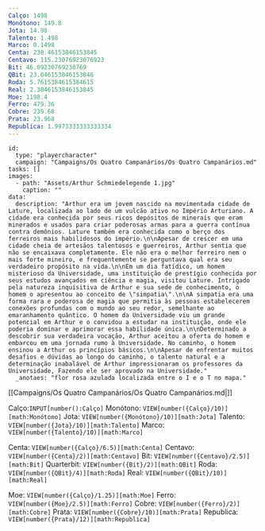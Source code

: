 ```yaml
---
Calço: 1498
Monótono: 149.8
Jota: 14.98
Talento: 1.498
Marco: 0.1498
Centa: 230.46153846153845
Centavo: 115.23076923076923
Bit: 46.09230769230769
QBit: 23.046153846153846
Roda: 5.7615384615384615
Real: 2.3046153846153845
Moe: 1198.4
Ferro: 479.36
Cobre: 239.68
Prata: 23.968
Republica: 1.9973333333333334
---
```


```RpgManager4
id: 
  type: "playercharacter"
  campaign: "Campaigns/Os Quatro Campanários/Os Quatro Campanários.md"
tasks: []
images: 
  - path: "Assets/Arthur Schmiedelegende 1.jpg"
    caption: ""
data: 
  description: "Arthur era um jovem nascido na movimentada cidade de Lature, localizada ao lado de um vulcão ativo no Império Arturiano. A cidade era conhecida por seus ricos depósitos de minerais que eram minerados e usados para criar poderosas armas para a guerra contínua contra demônios. Lature também era conhecida como o berço dos ferreiros mais habilidosos do império.\n\nApesar de crescer em uma cidade cheia de artesãos talentosos e guerreiros, Arthur sentia que não se encaixava completamente. Ele não era o melhor ferreiro nem o mais forte mineiro, e frequentemente se perguntava qual era seu verdadeiro propósito na vida.\n\nEm um dia fatídico, um homem misterioso da Universidade, uma instituição de prestígio conhecida por seus estudos avançados em ciência e magia, visitou Lature. Intrigado pela natureza inquisitiva de Arthur e sua sede de conhecimento, o homem o apresentou ao conceito de \"simpatia\".\n\nA simpatia era uma forma rara e poderosa de magia que permitia às pessoas estabelecerem conexões profundas com o mundo ao seu redor, semelhante ao emaranhamento quântico. O homem da Universidade viu um grande potencial em Arthur e o convidou a estudar na instituição, onde ele poderia dominar e aprimorar essa habilidade única.\n\nDeterminado a descobrir sua verdadeira vocação, Arthur aceitou a oferta do homem e embarcou em uma jornada rumo à Universidade. No caminho, o homem ensinou a Arthur os princípios básicos.\n\nApesar de enfrentar muitos desafios e dúvidas ao longo do caminho, o talento natural e a determinação inabalável de Arthur impressionaram os professores da Universidade, Fazendo ele ser aprovado na Universidade."
  _anotaes: "flor rosa azulada localizada entre o I e o T no mapa."
```

[[Campaigns/Os Quatro Campanários/Os Quatro Campanários.md|]]

Calço:`INPUT[number():Calço]`
Monótono: `VIEW[number({Calço}/10)][math:Monótono]`
Jota: `VIEW[number({Monótono}/10)][math:Jota]`
Talento: `VIEW[number({Jota}/10)][math:Talento]`
Marco: `VIEW[number({Talento}/10)][math:Marco]`

Centa: `VIEW[number({Calço}/6.5)][math:Centa]`
Centavo: `VIEW[number({Centa}/2)][math:Centavo]`
Bit: `VIEW[number({Centavo}/2.5)][math:Bit]`
Quarterbit: `VIEW[number({Bit}/2)][math:QBit]`
Roda: `VIEW[number({QBit}/4)][math:Roda]`
Real: `VIEW[number({QBit}/10)][math:Real]`

Moe: `VIEW[number({Calço}/1.25)][math:Moe]`
Ferro: `VIEW[number({Moe}/2.5)][math:Ferro]`
Cobre: `VIEW[number({Ferro}/2)][math:Cobre]`
Prata: `VIEW[number({Cobre}/10)][math:Prata]`
Republica: `VIEW[number({Prata}/12)][math:Republica]`